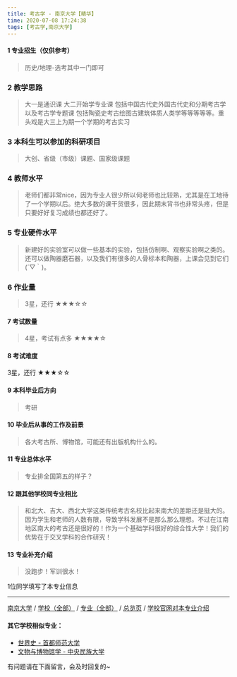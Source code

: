 ```yaml
---
title: 考古学 - 南京大学【精华】
time: 2020-07-08 17:24:38
tags: [考古学,南京大学]
---
```

#### 1 专业招生（仅供参考）  
> 历史/地理-选考其中一门即可


### 2 教学思路
> 大一是通识课 大二开始学专业课 包括中国古代史外国古代史和分期考古学以及考古学专题课 包括陶瓷史考古绘图古建筑体质人类学等等等等等。重头戏是大三上为期一个学期的考古实习


### 3 本科生可以参加的科研项目
>  大创、省级（市级）课题、国家级课题


### 4 教师水平
> 老师们都非常nice，因为专业人很少所以何老师也比较熟，尤其是在工地待了一个学期以后。绝大多数的课干货很多，因此期末背书也非常头疼，但是只要好好复习成绩也都还好了。


### 5 专业硬件水平
> 新建好的实验室可以做一些基本的实验，包括仿制啊、观察实验啊之类的。还可以做陶器磨石器，以及我们有很多的人骨标本和陶器，上课会见到它们(´▽｀)。


### 6 作业量
>3星，还行
★★★☆☆


#### 7 考试数量
>4星，考试有点多
★★★★☆


#### 8 考试难度
> 
3星，还行
★★★☆☆


#### 9 本科毕业后方向
> 考研


#### 10 毕业后从事的工作及前景
> 各大考古所、博物馆，可能还有出版机构什么的。


#### 11 专业总体水平
> 专业排全国第五的样子？


#### 12 跟其他学校同专业相比
> 和北大、吉大、西北大学这类传统考古名校比起来南大的差距还是挺大的。因为学生和老师的人数有限，导致学科发展不是那么那么理想。不过在江南地区南大的考古还是很好的！作为一个基础学科很好的综合性大学！我们的优势在于交叉学科的合作研究！


#### 13 专业补充介绍
> 没跑步！军训很水！

1位同学填写了本专业信息
***
[南京大学](https://univgo.github.io/2020/07/08/南京大学) / [学校（全部）](https://univgo.github.io/2020/07/08/3efa6bcca419) / [专业（全部）](https://univgo.github.io/2020/07/08/2d4c6d3552c2) / [总览页](https://univgo.github.io/2020/07/08/445daeb4fa00) / [学校官网对本专业介绍](http://history.nju.edu.cn/list.php?fid=3)

#### 其它学校相似专业：
- [世界史 - 首都师范大学](https://univgo.github.io/2020/07/08/cce9dba656dc)
- [文物与博物馆学 - 中央民族大学](https://univgo.github.io/2020/07/08/c642ecb49b71)


有问题请在下面留言，会及时回复的~